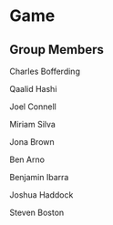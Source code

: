 # Game

## Group Members

Charles Bofferding

Qaalid Hashi

Joel Connell

Miriam Silva

Jona Brown

Ben Arno

Benjamin Ibarra

Joshua Haddock

Steven Boston

